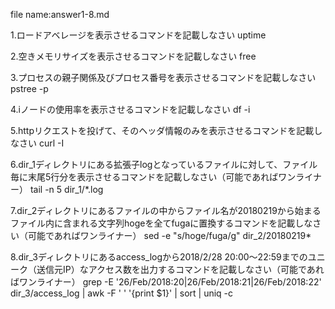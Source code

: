 file name:answer1-8.md

1.ロードアベレージを表示させるコマンドを記載しなさい
uptime


2.空きメモリサイズを表示させるコマンドを記載しなさい
free

3.プロセスの親子関係及びプロセス番号を表示させるコマンドを記載しなさい
pstree -p

4.iノードの使用率を表示させるコマンドを記載しなさい
df -i


5.httpリクエストを投げて、そのヘッダ情報のみを表示させるコマンドを記載しなさい
curl -I


6.dir_1ディレクトリにある拡張子logとなっているファイルに対して、ファイル毎に末尾5行分を表示させるコマンドを記載しなさい（可能であればワンライナー）
tail -n 5 dir_1/*.log


7.dir_2ディレクトリにあるファイルの中からファイル名が20180219から始まるファイル内に含まれる文字列hogeを全てfugaに置換するコマンドを記載しなさい（可能であればワンライナー）
sed -e "s/hoge/fuga/g" dir_2/20180219*


8.dir_3ディレクトリにあるaccess_logから2018/2/28 20:00～22:59までのユニーク（送信元IP）なアクセス数を出力するコマンドを記載しなさい（可能であればワンライナー）
grep -E '26/Feb/2018:20|26/Feb/2018:21|26/Feb/2018:22' dir_3/access_log | awk -F ' ' '{print $1}' | sort | uniq -c

